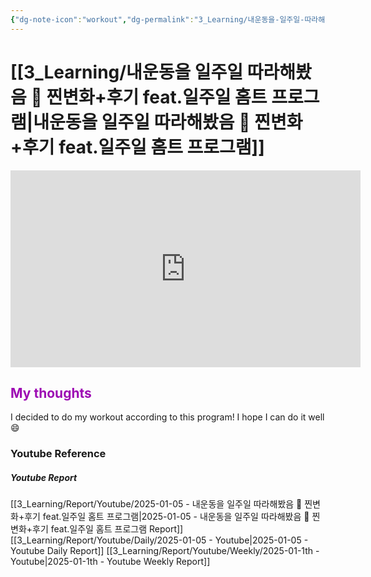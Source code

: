 ```yaml
---
{"dg-note-icon":"workout","dg-permalink":"3_Learning/내운동을-일주일-따라해봤음-🙌-찐변화+후기-feat.일주일-홈트-프로그램","created-date":"2025-01-05 3:01:18 pm","date":"2025-01-05","type":"youtube","tags":["youtube","workout"],"aliases":null,"youtuber":"제이제이","channelName":"제이제이살롱드핏","link":"https://www.youtube.com/watch?v=YbaLemhWq94","img":"https://img.youtube.com/vi/YbaLemhWq94/0.jpg","dg-publish":true,"permalink":"/3_Learning/내운동을-일주일-따라해봤음-🙌-찐변화+후기-feat.일주일-홈트-프로그램/","dgPassFrontmatter":true,"noteIcon":"workout"}
---
```


# [[3_Learning/내운동을 일주일 따라해봤음 🙌 찐변화+후기 feat.일주일 홈트 프로그램\|내운동을 일주일 따라해봤음 🙌 찐변화+후기 feat.일주일 홈트 프로그램]]


<div class="container-root"><span></span></div><div><div class="container-root"><iframe width="560" height="315" src="https://www.youtube.com/embed/YbaLemhWq94" title="YouTube video player" frameborder="0" allow="accelerometer; autoplay; clipboard-write; encrypted-media; gyroscope; picture-in-picture; web-share" allowfullscreen=""></iframe></div></div>

## <font color="#9d0ab3">My thoughts</font>

I decided to do my workout according to this program!
I hope I can do it well 😄













### Youtube Reference
##### Youtube Report
[[3_Learning/Report/Youtube/2025-01-05 - 내운동을 일주일 따라해봤음 🙌 찐변화+후기 feat.일주일 홈트 프로그램\|2025-01-05 - 내운동을 일주일 따라해봤음 🙌 찐변화+후기 feat.일주일 홈트 프로그램 Report]]
[[3_Learning/Report/Youtube/Daily/2025-01-05 - Youtube\|2025-01-05 - Youtube Daily Report]]
[[3_Learning/Report/Youtube/Weekly/2025-01-1th - Youtube\|2025-01-1th - Youtube Weekly Report]]




